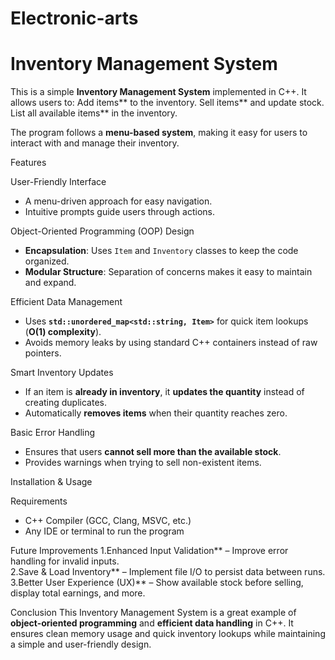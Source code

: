 # Electronic-arts
# Inventory Management System
This is a simple **Inventory Management System** implemented in C++. It allows users to:
Add items** to the inventory.
Sell items** and update stock.
List all available items** in the inventory.

The program follows a **menu-based system**, making it easy for users to interact with and manage their inventory.

Features

User-Friendly Interface
- A menu-driven approach for easy navigation.
- Intuitive prompts guide users through actions.

 Object-Oriented Programming (OOP) Design
- **Encapsulation**: Uses `Item` and `Inventory` classes to keep the code organized.
- **Modular Structure**: Separation of concerns makes it easy to maintain and expand.

Efficient Data Management
- Uses **`std::unordered_map<std::string, Item>`** for quick item lookups (**O(1) complexity**).
- Avoids memory leaks by using standard C++ containers instead of raw pointers.

 Smart Inventory Updates
- If an item is **already in inventory**, it **updates the quantity** instead of creating duplicates.
- Automatically **removes items** when their quantity reaches zero.

Basic Error Handling
- Ensures that users **cannot sell more than the available stock**.
- Provides warnings when trying to sell non-existent items.

Installation & Usage

Requirements
- C++ Compiler (GCC, Clang, MSVC, etc.)
- Any IDE or terminal to run the program


Future Improvements
1.Enhanced Input Validation** – Improve error handling for invalid inputs.  
2.Save & Load Inventory** – Implement file I/O to persist data between runs.  
3.Better User Experience (UX)** – Show available stock before selling, display total earnings, and more.  

Conclusion
This Inventory Management System is a great example of **object-oriented programming** and **efficient data handling** in C++. It ensures clean memory usage and quick inventory lookups while maintaining a simple and user-friendly design.
